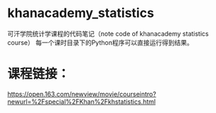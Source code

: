 # khanacademy_statistics
可汗学院统计学课程的代码笔记（note code of khanacademy statistics course）
每一个课时目录下的Python程序可以直接运行得到结果。
# 课程链接：
https://open.163.com/newview/movie/courseintro?newurl=%2Fspecial%2FKhan%2Fkhstatistics.html
